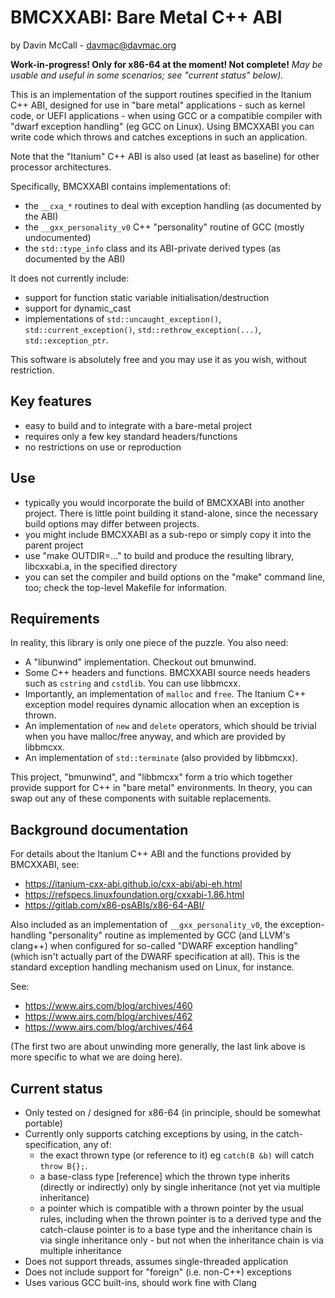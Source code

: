 # BMCXXABI: Bare Metal C++ ABI

by Davin McCall - <davmac@davmac.org>

**Work-in-progress! Only for x86-64 at the moment! Not complete!**
_May be usable and useful in some scenarios; see "current status" below)._

This is an implementation of the support routines specified in the Itanium C++ ABI, designed for
use in "bare metal" applications - such as kernel code, or UEFI applications - when using GCC or
a compatible compiler with "dwarf exception handling" (eg GCC on Linux). Using BMCXXABI you can
write code which throws and catches exceptions in such an application.

Note that the "Itanium" C++ ABI is also used (at least as baseline) for other processor
architectures.

Specifically, BMCXXABI contains implementations of:
 * the `__cxa_*` routines to deal with exception handling (as documented by the ABI)
 * the `__gxx_personality_v0` C++ "personality" routine of GCC (mostly undocumented)
 * the `std::type_info` class and its ABI-private derived types (as documented by the ABI)
 
It does not currently include:
 * support for function static variable initialisation/destruction
 * support for dynamic_cast
 * implementations of `std::uncaught_exception()`, `std::current_exception()`,
   `std::rethrow_exception(...)`, `std::exception_ptr`.

This software is absolutely free and you may use it as you wish, without restriction.

## Key features

 * easy to build and to integrate with a bare-metal project
 * requires only a few key standard headers/functions
 * no restrictions on use or reproduction

## Use

 * typically you would incorporate the build of BMCXXABI into another project. There is little
   point building it stand-alone, since the necessary build options may differ between projects.
 * you might include BMCXXABI as a sub-repo or simply copy it into the parent project
 * use "make OUTDIR=..." to build and produce the resulting library, libcxxabi.a, in the specified
   directory
 * you can set the compiler and build options on the "make" command line, too; check the top-level
   Makefile for information. 

## Requirements

In reality, this library is only one piece of the puzzle. You also need:
 * A "libunwind" implementation. Checkout out bmunwind.
 * Some C++ headers and functions. BMCXXABI source needs headers such as `cstring` and `cstdlib`.
   You can use libbmcxx.
 * Importantly, an implementation of `malloc` and `free`. The Itanium C++ exception model requires
   dynamic allocation when an exception is thrown.
 * An implementation of `new` and `delete` operators, which should be trivial when you have
   malloc/free anyway, and which are provided by libbmcxx.
 * An implementation of `std::terminate` (also provided by libbmcxx).
 
This project, "bmunwind", and "libbmcxx" form a trio which together provide support for C++ in
"bare metal" environments. In theory, you can swap out any of these components with suitable
replacements.

## Background documentation

For details about the Itanium C++ ABI and the functions provided by BMCXXABI, see:
 * https://itanium-cxx-abi.github.io/cxx-abi/abi-eh.html
 * https://refspecs.linuxfoundation.org/cxxabi-1.86.html
 * https://gitlab.com/x86-psABIs/x86-64-ABI/

Also included as an implementation of `__gxx_personality_v0`, the exception-handling "personality"
routine as implemented by GCC (and LLVM's clang++) when configured for so-called "DWARF exception handling"
(which isn't actually part of the DWARF specification at all). This is the standard exception handling
mechanism used on Linux, for instance.

See:
 * https://www.airs.com/blog/archives/460
 * https://www.airs.com/blog/archives/462
 * https://www.airs.com/blog/archives/464

(The first two are about unwinding more generally, the last link above is more specific to what we are
doing here). 

## Current status

 * Only tested on / designed for x86-64 (in principle, should be somewhat portable)
 * Currently only supports catching exceptions by using, in the catch-specification, any of:
   * the exact thrown type (or reference to it) eg `catch(B &b)` will catch `throw B{};`.
   * a base-class type [reference] which the thrown type inherits (directly or indirectly) only
     by single inheritance (not yet via multiple inheritance)
   * a pointer which is compatible with a thrown pointer by the usual rules, including when the
     thrown pointer is to a derived type and the catch-clause pointer is to a base type and the
     inheritance chain is via single inheritance only - but not when the inheritance chain is via
     multiple inheritance
 * Does not support threads, assumes single-threaded application
 * Does not include support for "foreign" (i.e. non-C++) exceptions
 * Uses various GCC built-ins, should work fine with Clang
